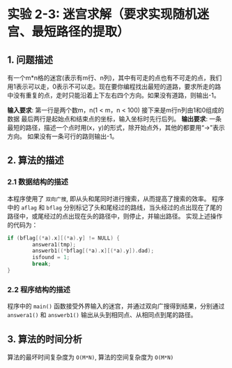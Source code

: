 # 实验 2-3: 迷宫求解（要求实现随机迷宫、最短路径的提取）

## 1. 问题描述

有一个m*n格的迷宫(表示有m行、n列)，其中有可走的点也有不可走的点，我们用1表示可以走，0表示不可以走。现在要你编程找出最短的道路，要求所走的路中没有重复的点，走时只能沿着上下左右四个方向。如果没有道路，则输出-1。

__输入要求__: 
第一行是两个数m，n(1 < m，n < 100) 接下来是m行n列由1和0组成的数据
最后两行是起始点和结束点的坐标，输入坐标时先行后列。
__输出要求__:
一条最短的路径，描述一个点时用(x，y)的形式，除开始点外，其他的都要用“->”表示方向。
如果没有一条可行的路则输出-1。

## 2. 算法的描述

### 2.1 数据结构的描述

本程序使用了 `双向广搜`, 即从头和尾同时进行搜索，从而提高了搜索的效率。
程序中的 `aflag` 和 `bflag` 分别标记了头和尾经过的路线，当头经过的点出现在了尾的路径中，或尾经过的点出现在头的路径中，则停止，并输出路径。
实现上述操作的代码为：

```C
if (bflag[(*a).x][(*a).y] != NULL) {
        answera1(tmp);
        answerb1((*bflag[(*a).x][(*a).y]).dad);
        isfound = 1;
        break;
}
```

### 2.2 程序结构的描述

程序中的 `main()` 函数接受外界输入的迷宫，并通过双向广搜得到结果，分别通过 `answera1()` 和 `answerb1()` 输出从头到相同点、从相同点到尾的路径。

## 3. 算法的时间分析

算法的最坏时间复杂度为 `O(M*N)`,
算法的空间复杂度为 `O(M*N)`